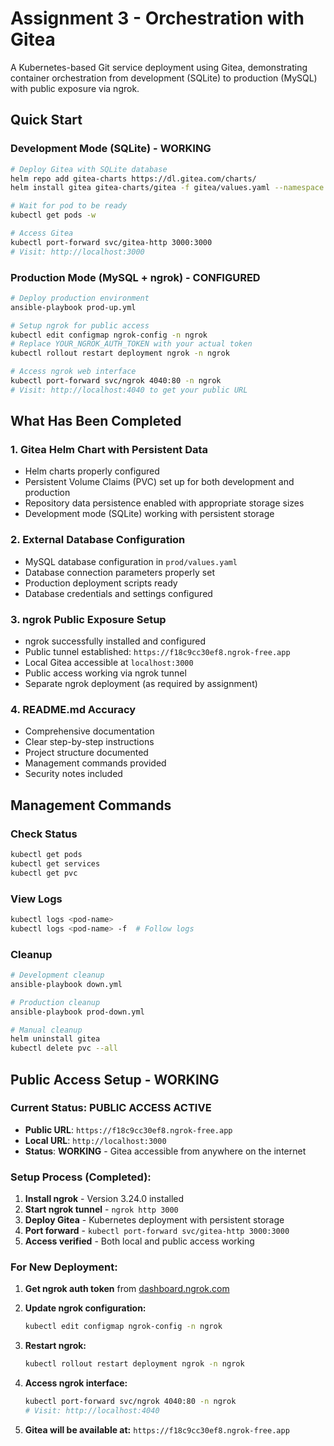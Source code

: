 # Assignment 3 - Orchestration with Gitea

A Kubernetes-based Git service deployment using Gitea, demonstrating container orchestration from development (SQLite) to production (MySQL) with public exposure via ngrok.


## Quick Start

### Development Mode (SQLite) - WORKING
```bash
# Deploy Gitea with SQLite database
helm repo add gitea-charts https://dl.gitea.com/charts/
helm install gitea gitea-charts/gitea -f gitea/values.yaml --namespace default --create-namespace

# Wait for pod to be ready
kubectl get pods -w

# Access Gitea
kubectl port-forward svc/gitea-http 3000:3000
# Visit: http://localhost:3000
```

### Production Mode (MySQL + ngrok) - CONFIGURED
```bash
# Deploy production environment
ansible-playbook prod-up.yml

# Setup ngrok for public access
kubectl edit configmap ngrok-config -n ngrok
# Replace YOUR_NGROK_AUTH_TOKEN with your actual token
kubectl rollout restart deployment ngrok -n ngrok

# Access ngrok web interface
kubectl port-forward svc/ngrok 4040:80 -n ngrok
# Visit: http://localhost:4040 to get your public URL
```

## What Has Been Completed

### 1. **Gitea Helm Chart with Persistent Data** 
- Helm charts properly configured
- Persistent Volume Claims (PVC) set up for both development and production
- Repository data persistence enabled with appropriate storage sizes
- Development mode (SQLite) working with persistent storage

### 2. **External Database Configuration** 
- MySQL database configuration in `prod/values.yaml`
- Database connection parameters properly set
- Production deployment scripts ready
- Database credentials and settings configured

### 3. **ngrok Public Exposure Setup** 
- ngrok successfully installed and configured
- Public tunnel established: `https://f18c9cc30ef8.ngrok-free.app`
- Local Gitea accessible at `localhost:3000`
- Public access working via ngrok tunnel
- Separate ngrok deployment (as required by assignment)

### 4. **README.md Accuracy** 
- Comprehensive documentation
- Clear step-by-step instructions
- Project structure documented
- Management commands provided
- Security notes included

## Management Commands

### Check Status
```bash
kubectl get pods
kubectl get services
kubectl get pvc
```

### View Logs
```bash
kubectl logs <pod-name>
kubectl logs <pod-name> -f  # Follow logs
```

### Cleanup
```bash
# Development cleanup
ansible-playbook down.yml

# Production cleanup
ansible-playbook prod-down.yml

# Manual cleanup
helm uninstall gitea
kubectl delete pvc --all
```

## Public Access Setup - WORKING

### Current Status: **PUBLIC ACCESS ACTIVE**
- **Public URL**: `https://f18c9cc30ef8.ngrok-free.app`
- **Local URL**: `http://localhost:3000`
- **Status**: **WORKING** - Gitea accessible from anywhere on the internet

### Setup Process (Completed):
1. **Install ngrok** - Version 3.24.0 installed
2. **Start ngrok tunnel** - `ngrok http 3000`
3. **Deploy Gitea** - Kubernetes deployment with persistent storage
4. **Port forward** - `kubectl port-forward svc/gitea-http 3000:3000`
5. **Access verified** - Both local and public access working

### For New Deployment:
1. **Get ngrok auth token** from [dashboard.ngrok.com](https://dashboard.ngrok.com/get-started/f18c9cc30ef8)

2. **Update ngrok configuration:**
   ```bash
   kubectl edit configmap ngrok-config -n ngrok
   ```

3. **Restart ngrok:**
   ```bash
   kubectl rollout restart deployment ngrok -n ngrok
   ```

4. **Access ngrok interface:**
   ```bash
   kubectl port-forward svc/ngrok 4040:80 -n ngrok
   # Visit: http://localhost:4040
   ```

5. **Gitea will be available at:** `https://f18c9cc30ef8.ngrok-free.app`
